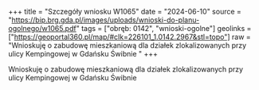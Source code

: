 +++
title = "Szczegóły wniosku W1065"
date = "2024-06-10"
source = "https://bip.brg.gda.pl/images/uploads/wnioski-do-planu-ogolnego/w1065.pdf"
tags = ["obręb: 0142", "wnioski-ogolne"]
geolinks = ["https://geoportal360.pl/map/#clk=226101_1.0142.2967&stl=topo"]
raw = "Wnioskuję o zabudowę mieszkaniową dla działek zlokalizowanych przy ulicy Kempingowej w Gdańsku Świbnie "
+++

Wnioskuję o zabudowę mieszkaniową dla działek zlokalizowanych przy ulicy
Kempingowej w Gdańsku Świbnie



